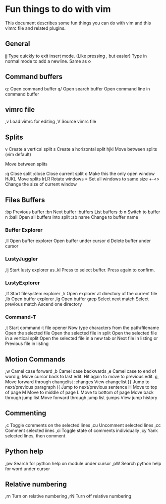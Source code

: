 # Fun things to do with vim

This document describes some fun things you can do with vim and this vimrc file
and related plugins.

## General

jj                  Type quickly to exit insert mode. (Like pressing <esc>, but easier)
<return>            Type in normal mode to add a newline. Same as o<esc>


## Command buffers
q:                  Open command buffer
q/                  Open search buffer
<C-f>               Open command line in command buffer


## vimrc file

,v                  Load vimrc for editing
,V                  Source vimrc file


## Splits

<ctrl-w> v          Create a vertical split
<ctrl-w> s          Create a horizontal split
<ctrl-w> hjkl       Move between splits (vim default)

<ctrl-h>
<ctrl-j>
<ctrl-k>            Move between splits
<ctrl-l>

:q                  Close split
:close              Close current split
<ctrl-w> o          Make this the only open window
<ctrl-w> HJKL       Move splits
<ctrl-w> lrLR       Rotate windows
<ctrl-w> =          Set all windows to same size
<ctrl-w> +-<>       Change the size of current window


## Files Buffers

:bp                 Previous buffer
:bn                 Next buffer
:buffers            List buffers
:b n                Switch to buffer n
:ball               Open all buffers into split
:sb name            Change to buffer name
### Buffer Explorer
,ll                 Open buffer explorer
<enter>             Open buffer under cursor
d                   Delete buffer under cursor
### LustyJuggler
,lj                 Start lusty explorer
as..kl              Press to select buffer. Press again to confirm.
### LustyExplorer
,lf                 Start filesystem explorer
,lr                 Open explorer at directory of the current file
,lb                 Open buffer explorer
,lg                 Open buffer grep
<C-n>               Select next match
<C-p>               Select previous match
<C-w>               Ascend one directory
### Command-T
,t                  Start command-t file opener
                    Now type characters from the path/filename
<enter>             Open the selected file
<C-s>               Open the selected file in split
<C-v>               Open the selected file in a vertical split
<C-t>               Open the selected file in a new tab
<C-j> or <down>     Next file in listing
<C-k> or <up>       Previous file in listing


## Motion Commands
,w                  Camel case forward
,b                  Camel case backwards
,e                  Camel case to end of word
g;                  Move cursor back to last edit. Hit again to move
                    to previous edit.
g,                  Move forward through changelist
:changes            View changelist
}{                  Jump to next/previous paragraph
)(                  Jump to next/previous sentence
H                   Move to top of page
M                   Move to middle of page
L                   Move to bottom of page
<c-o>               Move back through jump list
<c-i>               Move forward through jump list
:jumps              View jump history

## Commenting
,c<space>           Toggle comments on the selected lines
,cu                 Uncomment selected lines
,cc                 Comment selected iines
,ci                 Toggle state of comments individually
,cy                 Yank selected lines, then comment


## Python help
,pw                 Search for python help on module under cursor
,pW                 Search python help for word under cursor

## Relative numbering
,rn                 Turn on relative numbering
,rN                 Turn off relative numbering

